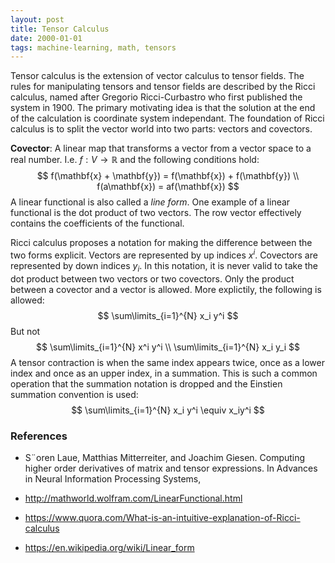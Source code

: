 ```yaml
---
layout: post
title: Tensor Calculus
date: 2000-01-01
tags: machine-learning, math, tensors
---
```


Tensor calculus is the extension of vector calculus to tensor fields. The rules for manipulating tensors and tensor fields are described by the Ricci calculus, named after Gregorio Ricci-Curbastro who first published the system in 1900. The primary motivating idea is that the solution at the end of the calculation is coordinate system independant. The foundation of Ricci calculus is to split the vector world into two parts: vectors and covectors.

**Covector**: A linear map that transforms a vector from a vector space to a real number. I.e. $f : V \rightarrow \mathbb{R}​$ and the following conditions hold:
$$
f(\mathbf{x} + \mathbf{y}) = f(\mathbf{x}) + f(\mathbf{y}) \\
f(a\mathbf{x}) = af(\mathbf{x})
$$
A linear functional is also called a *line form*. One example of a linear functional is the dot product of two vectors. The row vector effectively contains the coefficients of the functional.

Ricci calculus proposes a notation for making the difference between the two forms explicit. Vectors are represented by up indices $x^i$. Covectors are represented by down indices $y_i$. In this notation, it is never valid to take the dot product between two vectors or two covectors. Only the product between a covector and a vector is allowed. More explictily, the following is allowed:
$$
\sum\limits_{i=1}^{N} x_i y^i
$$
But not
$$
\sum\limits_{i=1}^{N} x^i y^i \\
\sum\limits_{i=1}^{N} x_i y_i
$$
A tensor contraction is when the same index appears twice, once as a lower index and once as an upper index, in a summation. This is such a common operation that the summation notation is dropped and the Einstien summation convention is used:
$$
\sum\limits_{i=1}^{N} x_i y^i \equiv x_iy^i
$$




### References

- S¨oren Laue, Matthias Mitterreiter, and Joachim Giesen. Computing higher
  order derivatives of matrix and tensor expressions. In Advances in Neural
  Information Processing Systems,

- http://mathworld.wolfram.com/LinearFunctional.html

- https://www.quora.com/What-is-an-intuitive-explanation-of-Ricci-calculus
- https://en.wikipedia.org/wiki/Linear_form